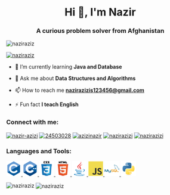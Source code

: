 <h1 align="center">Hi 👋, I'm Nazir</h1>
<h3 align="center">A curious problem solver from Afghanistan</h3>

<p align="left"> <img src="https://komarev.com/ghpvc/?username=naziraziz&label=Profile%20views&color=0e75b6&style=flat" alt="naziraziz" /> </p>

<p align="left"> <a href="https://github.com/ryo-ma/github-profile-trophy"><img src="https://github-profile-trophy.vercel.app/?username=naziraziz" alt="naziraziz" /></a> </p>

- 🌱 I’m currently learning **Java and Database**

- 💬 Ask me about **Data Structures and Algorithms**

- 📫 How to reach me **nazirazizis123456@gmail.com**

- ⚡ Fun fact **I teach English**

<h3 align="left">Connect with me:</h3>
<p align="left">
<a href="https://linkedin.com/in/nazir-azizi" target="blank"><img align="center" src="https://raw.githubusercontent.com/rahuldkjain/github-profile-readme-generator/master/src/images/icons/Social/linked-in-alt.svg" alt="nazir-azizi" height="30" width="40" /></a>
<a href="https://stackoverflow.com/users/24503028" target="blank"><img align="center" src="https://raw.githubusercontent.com/rahuldkjain/github-profile-readme-generator/master/src/images/icons/Social/stack-overflow.svg" alt="24503028" height="30" width="40" /></a>
<a href="https://www.codechef.com/users/azizinazir" target="blank"><img align="center" src="https://cdn.jsdelivr.net/npm/simple-icons@3.1.0/icons/codechef.svg" alt="azizinazir" height="30" width="40" /></a>
<a href="https://codeforces.com/profile/nazirazizi" target="blank"><img align="center" src="https://raw.githubusercontent.com/rahuldkjain/github-profile-readme-generator/master/src/images/icons/Social/codeforces.svg" alt="nazirazizi" height="30" width="40" /></a>
<a href="https://www.leetcode.com/nazirazizi" target="blank"><img align="center" src="https://raw.githubusercontent.com/rahuldkjain/github-profile-readme-generator/master/src/images/icons/Social/leet-code.svg" alt="nazirazizi" height="30" width="40" /></a>
</p>

<h3 align="left">Languages and Tools:</h3>
<p align="left"> <a href="https://www.cprogramming.com/" target="_blank" rel="noreferrer"> <img src="https://raw.githubusercontent.com/devicons/devicon/master/icons/c/c-original.svg" alt="c" width="40" height="40"/> </a> <a href="https://www.w3schools.com/cpp/" target="_blank" rel="noreferrer"> <img src="https://raw.githubusercontent.com/devicons/devicon/master/icons/cplusplus/cplusplus-original.svg" alt="cplusplus" width="40" height="40"/> </a> <a href="https://www.w3schools.com/css/" target="_blank" rel="noreferrer"> <img src="https://raw.githubusercontent.com/devicons/devicon/master/icons/css3/css3-original-wordmark.svg" alt="css3" width="40" height="40"/> </a> <a href="https://www.w3.org/html/" target="_blank" rel="noreferrer"> <img src="https://raw.githubusercontent.com/devicons/devicon/master/icons/html5/html5-original-wordmark.svg" alt="html5" width="40" height="40"/> </a> <a href="https://www.java.com" target="_blank" rel="noreferrer"> <img src="https://raw.githubusercontent.com/devicons/devicon/master/icons/java/java-original.svg" alt="java" width="40" height="40"/> </a> <a href="https://developer.mozilla.org/en-US/docs/Web/JavaScript" target="_blank" rel="noreferrer"> <img src="https://raw.githubusercontent.com/devicons/devicon/master/icons/javascript/javascript-original.svg" alt="javascript" width="40" height="40"/> </a> <a href="https://www.mysql.com/" target="_blank" rel="noreferrer"> <img src="https://raw.githubusercontent.com/devicons/devicon/master/icons/mysql/mysql-original-wordmark.svg" alt="mysql" width="40" height="40"/> </a> <a href="https://www.python.org" target="_blank" rel="noreferrer"> <img src="https://raw.githubusercontent.com/devicons/devicon/master/icons/python/python-original.svg" alt="python" width="40" height="40"/> </a> </p>

<p><img align="left" src="https://github-readme-stats.vercel.app/api/top-langs?username=naziraziz&show_icons=true&locale=en&layout=compact" alt="naziraziz" /></p>

<p>&nbsp;<img align="center" src="https://github-readme-stats.vercel.app/api?username=naziraziz&show_icons=true&locale=en" alt="naziraziz" /></p>

